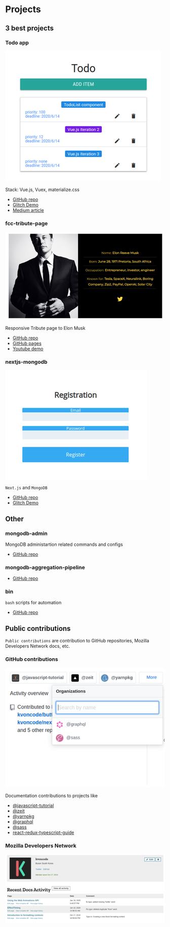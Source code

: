 # Projects


## 3 best projects

### Todo app 

![Screenshoot](img/todo.png)

Stack: Vue.js, Vuex, materialize.css

- [GitHub repo](https://github.com/kvoncode/vuecli-todoapp)
- [Glitch Demo](https://kvoncode-vuecli-todo-dist.glitch.me/)
- [Medium article](https://medium.com/@kvoncode/todo-app-with-vue-js-3da41b8e7e25)


### fcc-tribute-page

![Screenshoot](img/elon.png)


Responsive Tribute page to Elon Musk

- [GitHub repo](https://github.com/kvoncode/fcc-tribute-page)
- [GitHub pages](https://kvoncode.github.io/fcc-tribute-page/)
- [Youtube demo](https://youtu.be/8j7-l2hCNR8)

### nextjs-mongodb

![Screenshoot](img/register.png)


`Next.js` and `MongoDB` 

- [GitHub repo](https://github.com/kvoncode/nextjs-mongodb)
- [Glitch Demo](https://kvoncode-nextjs-mongodb.glitch.me/)

## Other

### mongodb-admin

MongoDB administartion related commands and configs

- [GitHub repo](https://github.com/kvoncode/mongodb-admin)

### mongodb-aggregation-pipeline

- [GitHub repo](https://github.com/kvoncode/mongodb-aggregation-pipeline)

### bin

`bash` scripts for automation

- [GitHub repo](https://github.com/kvoncode/bin)


## Public contributions

`Public contributions` are contribution to GitHub repositories, Mozilla Developers Network docs, etc. 

### GitHub contributions

![Screenshoot](img/github-contribution.png)

Documentation contributions to projects like

- [@javascript-tutorial](https://javascript.info/)
- [@zeit](https://github.com/kvoncode?tab=overview&org=zeit)
- [@yarnpkg](https://yarnpkg.com/)
- [@graphql](https://graphql.org/)
- [@sass](https://sass-lang.com/)
- [react-redux-typescript-guide](https://github.com/piotrwitek/react-redux-typescript-guide)

### Mozilla Developers Network

![Screenshoot](img/mdn.png)
